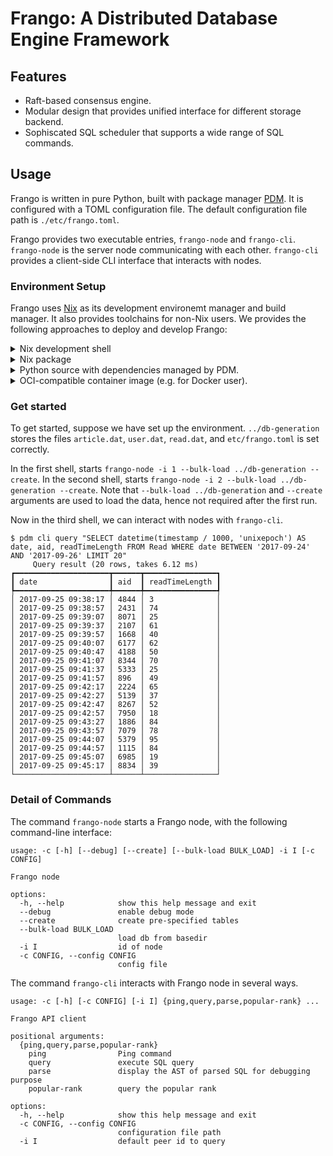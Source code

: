 # Frango: A Distributed Database Engine Framework

## Features

- Raft-based consensus engine.
- Modular design that provides unified interface for different storage backend.
- Sophiscated SQL scheduler that supports a wide range of SQL commands.

## Usage

Frango is written in pure Python, built with package manager [PDM](https://pdm-project.org). It is configured with a TOML configuration file. The default configuration file path is `./etc/frango.toml`.

Frango provides two executable entries, `frango-node` and `frango-cli`. `frango-node` is the server node communicating with each other. `frango-cli` provides a client-side CLI interface that interacts with nodes.

### Environment Setup

Frango uses [Nix](https://nixos.org) as its development environemt manager and build manager. It also provides toolchains for non-Nix users. We provides the following approaches to deploy and develop Frango:

<details><summary>Nix development shell</summary>

You need to have Nix installed and `flake`, `nix-command` features enabled.

```console
$ nix develop
$ python frango/node -- [args..] # executes frango-node
$ python frango/client -- [args..] # executes frango-cli
```
</details>

<details><summary>Nix package</summary>

You need to have Nix installed and `flake`, `nix-command` features enabled.

```console
$ nix build
$ ./result/bin/frango-node [args..]
$ ./result/bin/frango-cli [args..]
```
</details>

<details><summary>Python source with dependencies managed by PDM.</summary>

You need to have PDM installed ([Official guide](https://pdm-project.org/latest/)) and Python no older than 3.12.

```console
$ pdm install
$ pdm node [args..]
$ pdm cli [args..]
```

If you do not want to install yet another package manager, you can try installing the dependencies shown in `pyproject.toml` manually, and run the corresponding source file with `PYTHONPATH=$PYTHONPATH:.`.
</details>

<details><summary>OCI-compatible container image (e.g. for Docker user).</summary>

Download the container image, e.g. `frango.tar.gz`.

```console
$ podman load -i frango.tar.gz
$ podman run --name frango -it --network host localhost/frango:latest /bin/frango-node [args..]
```

You can replace `podman` by your favorate container runtime, e.g. `docker`.
</details>

### Get started

To get started, suppose we have set up the environment. `../db-generation` stores the files `article.dat`, `user.dat`, `read.dat`, and `etc/frango.toml` is set correctly.

In the first shell, starts `frango-node -i 1 --bulk-load ../db-generation --create`. In the second shell, starts `frango-node -i 2 --bulk-load ../db-generation --create`. Note that `--bulk-load ../db-generation` and `--create` arguments are used to load the data, hence not required after the first run.

Now in the third shell, we can interact with nodes with `frango-cli`.

```
$ pdm cli query "SELECT datetime(timestamp / 1000, 'unixepoch') AS date, aid, readTimeLength FROM Read WHERE date BETWEEN '2017-09-24' AND '2017-09-26' LIMIT 20"
     Query result (20 rows, takes 6.12 ms)
┏━━━━━━━━━━━━━━━━━━━━━┳━━━━━━┳━━━━━━━━━━━━━━━━┓
┃ date                ┃ aid  ┃ readTimeLength ┃
┡━━━━━━━━━━━━━━━━━━━━━╇━━━━━━╇━━━━━━━━━━━━━━━━┩
│ 2017-09-25 09:38:17 │ 4844 │ 3              │
│ 2017-09-25 09:38:57 │ 2431 │ 74             │
│ 2017-09-25 09:39:07 │ 8071 │ 25             │
│ 2017-09-25 09:39:37 │ 2107 │ 61             │
│ 2017-09-25 09:39:57 │ 1668 │ 40             │
│ 2017-09-25 09:40:07 │ 6177 │ 62             │
│ 2017-09-25 09:40:47 │ 4188 │ 50             │
│ 2017-09-25 09:41:07 │ 8344 │ 70             │
│ 2017-09-25 09:41:37 │ 5333 │ 25             │
│ 2017-09-25 09:41:57 │ 896  │ 49             │
│ 2017-09-25 09:42:17 │ 2224 │ 65             │
│ 2017-09-25 09:42:27 │ 5139 │ 37             │
│ 2017-09-25 09:42:47 │ 8267 │ 52             │
│ 2017-09-25 09:42:57 │ 7950 │ 18             │
│ 2017-09-25 09:43:27 │ 1886 │ 84             │
│ 2017-09-25 09:43:57 │ 7079 │ 78             │
│ 2017-09-25 09:44:07 │ 5379 │ 95             │
│ 2017-09-25 09:44:57 │ 1115 │ 84             │
│ 2017-09-25 09:45:07 │ 6985 │ 19             │
│ 2017-09-25 09:45:17 │ 8834 │ 39             │
└─────────────────────┴──────┴────────────────┘
```

### Detail of Commands

The command `frango-node` starts a Frango node, with the following command-line interface:

```console
usage: -c [-h] [--debug] [--create] [--bulk-load BULK_LOAD] -i I [-c CONFIG]

Frango node

options:
  -h, --help            show this help message and exit
  --debug               enable debug mode
  --create              create pre-specified tables
  --bulk-load BULK_LOAD
                        load db from basedir
  -i I                  id of node
  -c CONFIG, --config CONFIG
                        config file
```

The command `frango-cli` interacts with Frango node in several ways.

```console
usage: -c [-h] [-c CONFIG] [-i I] {ping,query,parse,popular-rank} ...

Frango API client

positional arguments:
  {ping,query,parse,popular-rank}
    ping                Ping command
    query               execute SQL query
    parse               display the AST of parsed SQL for debugging purpose
    popular-rank        query the popular rank

options:
  -h, --help            show this help message and exit
  -c CONFIG, --config CONFIG
                        configuration file path
  -i I                  default peer id to query
```
